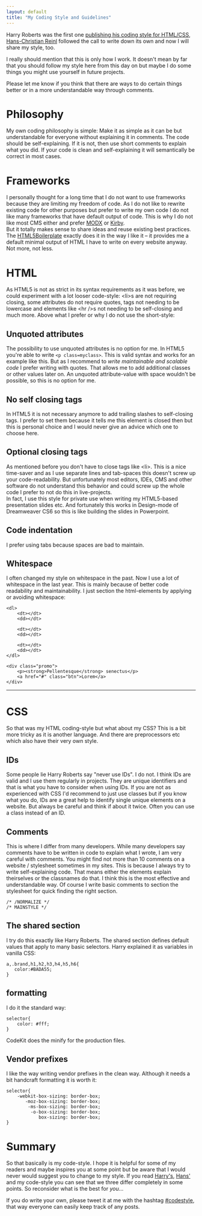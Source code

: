 ```yaml
---
layout: default
title: "My Coding Style and Guidelines"
---
```


Harry Roberts was the first one [publishing his coding style for HTML/CSS](http://csswizardry.com/2012/04/my-html-css-coding-style/), [Hans-Christian Reinl](http://drublic.de/blog/my-coding-style-and-guidelines/) followed the call to write down its own and now I will share my style, too.

I really should mention that this is only how I work. It doesn't mean by far that you should follow my style here from this day on but maybe I do some things you might use yourself in future projects.

Please let me know if you think that there are ways to do certain things better or in a more understandable way through comments.

# Philosophy

My own coding philosophy is simple: Make it as simple as it can be but understandable for everyone without explaining it in comments. The code should be self-explaining. If it is not, then use short comments to explain what you did. If your code is clean and self-explaining it will semantically be correct in most cases.

# Frameworks

I personally thought for a long time that I do not want to use frameworks because they are limiting my freedom of code. As I do not like to rewrite existing code for other purposes but prefer to write my own code I do not like many frameworks that have default output of code. This is why I do not like most CMS either and prefer [MODX](http://modx.com/) or [Kirby](http://getkirby.com/).  
But it totally makes sense to share ideas and reuse existing best practices. The [HTML5Boilerplate](http://html5boilerplate.com/) exactly does it in the way I like it &ndash; it provides me a default minimal output of HTML I have to write on every website anyway. Not more, not less.

# HTML

As HTML5 is not as strict in its syntax requirements as it was before, we could experiment with a lot looser code-style: &lt;li>s are not requiring closing, some attributes do not require quotes, tags not needing to be lowercase and elements like &lt;hr />s not needing to be self-closing and much more. Above what I prefer or why I do not use the short-style:

## Unquoted attributes

The possibility to use unquoted attributes is no option for me. In HTML5 you're able to write <code>&lt;p class=myclass></code>. This is valid syntax and works for an example like this. But as I recommend to *write maintainable and scalable code*  I prefer writing with quotes. That allows me to add additional classes or other values later on. An unquoted attribute-value with space wouldn't be possible, so this is no option for me.

## No self closing tags

In HTML5 it is not necessary anymore to add trailing slashes to self-closing tags. I prefer to set them because it tells me this element is closed then but this is personal choice and I would never give an advice which one to choose here.

## Optional closing tags

As mentioned before you don't have to close tags like &lt;li>. This is a nice time-saver and as I use separate lines and tab-spaces this doesn't screw up your code-readability. But unfortunately most editors, IDEs, CMS and other software do not understand this behavior and could screw up the whole code I prefer to not do this in live-projects.  
In fact, I use this style for private use when writing my HTML5-based presentation slides etc. And fortunately this works in Design-mode of Dreamweaver CS6 so this is like building the slides in Powerpoint. 

## Code indentation

I prefer using tabs because spaces are bad to maintain.

## Whitespace

I often changed my style on whitespace in the past. Now I use a lot of whitespace in the last year. This is mainly because of better code readability and maintainability. I just section the html-elements by applying or avoiding whitespace:

	<dl>
	    <dt></dt>
	    <dd></dt>
	
	    <dt></dt>
	    <dd></dt>
	
	    <dt></dt>
	    <dd></dt>	
	</dl>
 	
	<div class="promo">		
	    <p><strong>Pellentesque</strong> senectus</p>
	    <a href="#" class="btn">Lorem</a>	
	</div>

<hr>

# CSS

So that was my HTML coding-style but what about my CSS? This is a bit more tricky as it is another language. And there are preprocessors etc which also have their very own style.

## IDs

Some people lie Harry Roberts say "never use IDs". I do not. I think IDs are valid and I use them regularly in projects. They are unique identifiers and that is what you have to consider when using IDs. If you are not as experienced with CSS I'd recommend to just use classes but if you know what you do, IDs are a great help to identify single unique elements on a website. But always be careful and think if about it twice. Often you can use a class instead of an ID.

## Comments

This is where I differ from many developers. While many developers say comments have to be written in code to explain what I wrote, I am very careful with comments. You might find not more than 10 comments on a website / stylesheet sometimes in my sites. This is because I always try to write self-explaining code. That means either the elements explain theirselves or the classnames do that. I think this is the most effective and understandable way.
Of course I write basic comments to section the stylesheet for quick finding the right section.

	/* /NORMALIZE */
	/* MAINSTYLE */

## The shared section

I try do this exactly like Harry Roberts. The shared section defines default values that apply to many basic selectors. Harry explained it as variables in vanilla CSS:

	a,.brand,h1,h2,h3,h4,h5,h6{
 	   color:#BADA55;
	}
	
## formatting

I do it the standard way:
	
	selector{
	    color: #fff;
	}

CodeKit does the minify for the production files.

## Vendor prefixes

I like the way writing vendor prefixes in the clean way. Although it needs a bit handcraft formatting it is worth it:

	selector{
		-webkit-box-sizing: border-box;
		   -moz-box-sizing: border-box;
		    -ms-box-sizing: border-box;
		     -o-box-sizing: border-box;
		        box-sizing: border-box;	
	}

# Summary

So that basically is my code-style. I hope it is helpful for some of my readers and maybe inspires you at some point but be aware that I would never would suggest you to change to my style. If you read [Harry's](http://csswizardry.com/2012/04/my-html-css-coding-style/), [Hans'](http://drublic.de/blog/my-coding-style-and-guidelines/) and my code-style you can see that we three differ completely in some points. So reconsider what is the best for *you*…

If you do write your own, please tweet it at me with the hashtag [#codestyle](http://twitter.com/search/#codestyle), that way everyone can easily keep track of any posts.